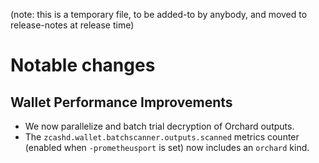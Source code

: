 (note: this is a temporary file, to be added-to by anybody, and moved to
release-notes at release time)

Notable changes
===============

Wallet Performance Improvements
-------------------------------

- We now parallelize and batch trial decryption of Orchard outputs.
- The `zcashd.wallet.batchscanner.outputs.scanned` metrics counter (enabled when
  `-prometheusport` is set) now includes an `orchard` kind.
